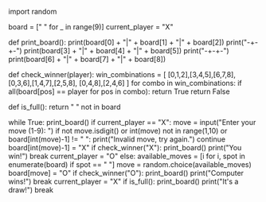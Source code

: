 import random

board = [" " for _ in range(9)]
current_player = "X"

def print_board():
    print(board[0] + "|" + board[1] + "|" + board[2])
    print("-+-+-")
    print(board[3] + "|" + board[4] + "|" + board[5])
    print("-+-+-")
    print(board[6] + "|" + board[7] + "|" + board[8])

def check_winner(player):
    win_combinations = [
        [0,1,2],[3,4,5],[6,7,8],
        [0,3,6],[1,4,7],[2,5,8],
        [0,4,8],[2,4,6]
    ]
    for combo in win_combinations:
        if all(board[pos] == player for pos in combo):
            return True
    return False

def is_full():
    return " " not in board

while True:
    print_board()
    if current_player == "X":
        move = input("Enter your move (1-9): ")
        if not move.isdigit() or int(move) not in range(1,10) or board[int(move)-1] != " ":
            print("Invalid move, try again.")
            continue
        board[int(move)-1] = "X"
        if check_winner("X"):
            print_board()
            print("You win!")
            break
        current_player = "O"
    else:
        available_moves = [i for i, spot in enumerate(board) if spot == " "]
        move = random.choice(available_moves)
        board[move] = "O"
        if check_winner("O"):
            print_board()
            print("Computer wins!")
            break
        current_player = "X"
    if is_full():
        print_board()
        print("It's a draw!")
        break
